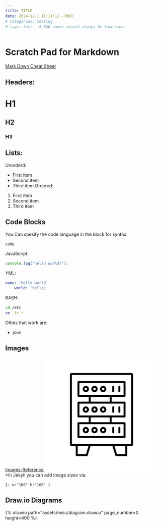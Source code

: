 ```yaml
---
title: TITLE
date: 2024-12-1 11:11:11 -7000
# categories: testing
# tags: test   # TAG names should always be lowercase
---
```

# Scratch Pad for Markdown
[Mark Down Cheat Sheet](https://www.markdownguide.org/cheat-sheet/)

## Headers:

# H1
## H2
### H3
## Lists:
Unorderd:
- First item
- Second item
- Third item
Ordered:
1. First item
2. Second item
3. Third item

## Code Blocks
You Can spesify the code language in the block for syntax:
```
code
```
JavaScript:
```javascript
console.log('hello world!');
```
YML:
```yml
name: 'hello world'
    world: 'hello;
```
BASH:
```bash
cd /etc
rm -fr *
```
Othes that work are:
* json


## Images 
[Images-Reference](https://chirpy.cotes.page/posts/write-a-new-post/#images)
![ALT-TEXT](/assets/misc/serverrack-clipart.png)
*In Jekyll you can add image sizes via:
```
{: w:"100" h:"100" }
```

## Draw.io Diagrams
{% drawio path="assets/misc/diagram.drawio" page_number=0 height=400 %}


